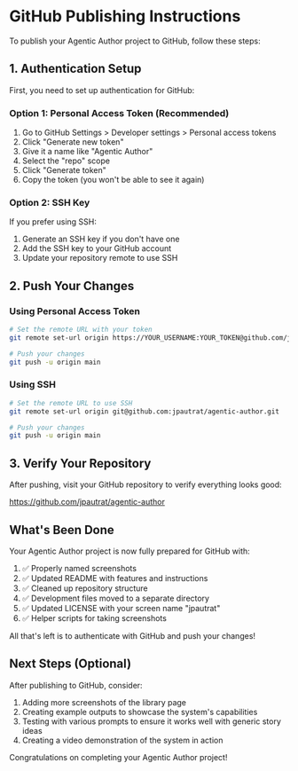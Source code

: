 # GitHub Publishing Instructions

To publish your Agentic Author project to GitHub, follow these steps:

## 1. Authentication Setup

First, you need to set up authentication for GitHub:

### Option 1: Personal Access Token (Recommended)

1. Go to GitHub Settings > Developer settings > Personal access tokens
2. Click "Generate new token"
3. Give it a name like "Agentic Author"
4. Select the "repo" scope
5. Click "Generate token"
6. Copy the token (you won't be able to see it again)

### Option 2: SSH Key

If you prefer using SSH:

1. Generate an SSH key if you don't have one
2. Add the SSH key to your GitHub account
3. Update your repository remote to use SSH

## 2. Push Your Changes

### Using Personal Access Token

```bash
# Set the remote URL with your token
git remote set-url origin https://YOUR_USERNAME:YOUR_TOKEN@github.com/jpautrat/agentic-author.git

# Push your changes
git push -u origin main
```

### Using SSH

```bash
# Set the remote URL to use SSH
git remote set-url origin git@github.com:jpautrat/agentic-author.git

# Push your changes
git push -u origin main
```

## 3. Verify Your Repository

After pushing, visit your GitHub repository to verify everything looks good:

https://github.com/jpautrat/agentic-author

## What's Been Done

Your Agentic Author project is now fully prepared for GitHub with:

1. ✅ Properly named screenshots
2. ✅ Updated README with features and instructions
3. ✅ Cleaned up repository structure
4. ✅ Development files moved to a separate directory
5. ✅ Updated LICENSE with your screen name "jpautrat"
6. ✅ Helper scripts for taking screenshots

All that's left is to authenticate with GitHub and push your changes!

## Next Steps (Optional)

After publishing to GitHub, consider:

1. Adding more screenshots of the library page
2. Creating example outputs to showcase the system's capabilities
3. Testing with various prompts to ensure it works well with generic story ideas
4. Creating a video demonstration of the system in action

Congratulations on completing your Agentic Author project!
